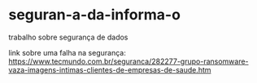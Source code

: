 # seguran-a-da-informa-o
trabalho sobre segurança de dados 






link sobre uma falha na segurança: https://www.tecmundo.com.br/seguranca/282277-grupo-ransomware-vaza-imagens-intimas-clientes-de-empresas-de-saude.htm
